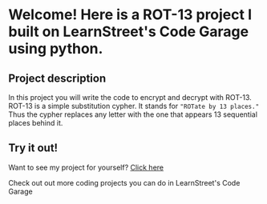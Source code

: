
Welcome! Here is a ROT-13 project I built on LearnStreet's Code Garage using python.
===============================================================================================================

Project description
-------------------------

In this project you will write the code to encrypt and decrypt with ROT-13. ROT-13 is a simple substitution cypher. It stands for <code>"ROTate by 13 places."</code> Thus the cypher replaces any letter with the one that appears 13 sequential places behind it.

Try it out!
--------------

Want to see my project for yourself? [Click here](http://www.learnstreet.com//view_profile/527ba84476b99c5cc600fb65/project)

Check out out more coding projects you can do in LearnStreet's Code Garage
		